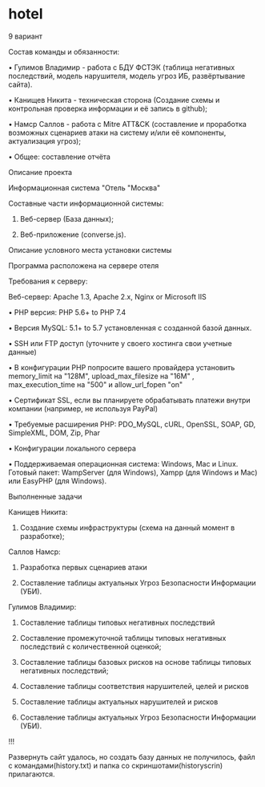 # hotel

9 вариант

Состав команды и обязанности:

  •	Гулимов Владимир - работа с БДУ ФСТЭК (таблица негативных последствий, модель нарушителя, модель угроз ИБ, развёртывание сайта).

  •	Канищев Никита - техническая сторона (Создание схемы и контрольная проверка информации и её запись в github);

  •	Намср Саллов - работа с Mitre ATT&CK (составление и проработка возможных сценариев атаки на систему и/или её компоненты, актуализация угроз);

  •	Общее: составление отчёта


  
Описание проекта

Информационная система "Отель "Москва"

Составные части информационной системы:

  1. Веб-сервер (База данных);

  2. Веб-приложение (converse.js).



Описание условного места установки системы

Программа расположена на сервере отеля

Требования к серверу:

Веб-сервер: Apache 1.3, Apache 2.x, Nginx or Microsoft IIS

  •	PHP версия: PHP 5.6+ to PHP 7.4

  •	Версия MySQL: 5.1+ to 5.7 установленная с созданной базой данных.

  • SSH или FTP доступ (уточните у своего хостинга свои учетные данные)

  •	В конфигурации PHP попросите вашего провайдера установить memory_limit на "128M", upload_max_filesize на "16M" , max_execution_time на "500" и allow_url_fopen "on"

  •	Сертификат SSL, если вы планируете обрабатывать платежи внутри компании (например, не используя PayPal) 

  •	Требуемые расширения PHP: PDO_MySQL, cURL, OpenSSL, SOAP, GD, SimpleXML, DOM, Zip, Phar

  •	Конфигурации локального сервера 

  •	Поддерживаемая операционная система: Windows, Mac и Linux. Готовый пакет: WampServer (для Windows), Xampp (для Windows и Mac) или EasyPHP (для Windows).



Выполненные задачи

Канищев Никита:

1.	Создание схемы инфраструктуры (схема на данный момент в разработке);

Саллов Намср:

1.	Разработка первых сценариев атаки

2.	Cоставление таблицы актуальных Угроз Безопасности Информации (УБИ).

Гулимов Владимир:

1.	Составление таблицы типовых негативных последствий

2.	Составление промежуточной таблицы типовых негативных последствий с количественной оценкой;

3.	Составление таблицы базовых рисков на основе таблицы типовых негативных последствий;

4.	Составление таблицы соответствия нарушителей, целей и рисков

5.	Составление таблицы актуальных нарушителей и рисков

6.	Составление таблицы актуальных Угроз Безопасности Информации (УБИ).


!!!

Развернуть сайт удалось, но создать базу данных не получилось, файл с командами(history.txt) и папка со скриншотами(historyscrin) прилагаются.
